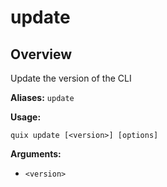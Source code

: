 # update

## Overview

Update the version of the CLI

**Aliases:** `update`

**Usage:**

```
quix update [<version>] [options]
```

**Arguments:**

- `<version>`

